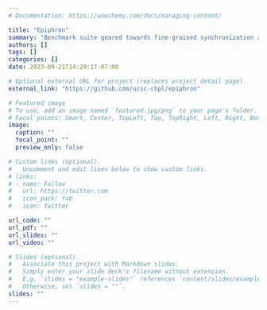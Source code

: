 ```yaml
---
# Documentation: https://wowchemy.com/docs/managing-content/

title: "Epiphron"
summary: "Benchmark suite geared towards fine-grained synchronization and dynamic work allocation on GPUs."
authors: []
tags: []
categories: []
date: 2023-09-21T14:29:17-07:00

# Optional external URL for project (replaces project detail page).
external_link: "https://github.com/ucsc-chpl/epiphron"

# Featured image
# To use, add an image named `featured.jpg/png` to your page's folder.
# Focal points: Smart, Center, TopLeft, Top, TopRight, Left, Right, BottomLeft, Bottom, BottomRight.
image:
  caption: ""
  focal_point: ""
  preview_only: false

# Custom links (optional).
#   Uncomment and edit lines below to show custom links.
# links:
# - name: Follow
#   url: https://twitter.com
#   icon_pack: fab
#   icon: twitter

url_code: ""
url_pdf: ""
url_slides: ""
url_video: ""

# Slides (optional).
#   Associate this project with Markdown slides.
#   Simply enter your slide deck's filename without extension.
#   E.g. `slides = "example-slides"` references `content/slides/example-slides.md`.
#   Otherwise, set `slides = ""`.
slides: ""
---
```

